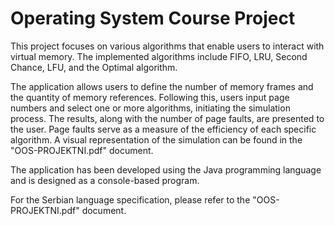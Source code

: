# Operating System Course Project


This project focuses on various algorithms that enable users to interact with virtual memory. The implemented algorithms include FIFO, LRU, Second Chance, LFU, and the Optimal algorithm.

The application allows users to define the number of memory frames and the quantity of memory references. Following this, users input page numbers and select one or more algorithms, initiating the simulation process. The results, along with the number of page faults, are presented to the user. Page faults serve as a measure of the efficiency of each specific algorithm. A visual representation of the simulation can be found in the "OOS-PROJEKTNI.pdf" document.

The application has been developed using the Java programming language and is designed as a console-based program.

For the Serbian language specification, please refer to the "OOS-PROJEKTNI.pdf" document.

